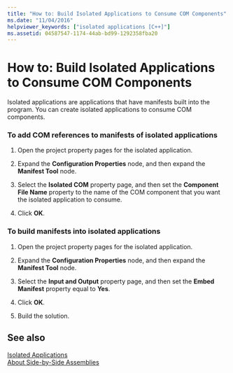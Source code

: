 ```yaml
---
title: "How to: Build Isolated Applications to Consume COM Components"
ms.date: "11/04/2016"
helpviewer_keywords: ["isolated applications [C++]"]
ms.assetid: 04587547-1174-44ab-bd99-1292358fba20
---
```

# How to: Build Isolated Applications to Consume COM Components

Isolated applications are applications that have manifests built into the program. You can create isolated applications to consume COM components.

### To add COM references to manifests of isolated applications

1. Open the project property pages for the isolated application.

1. Expand the **Configuration Properties** node, and then expand the **Manifest Tool** node.

1. Select the **Isolated COM** property page, and then set the **Component File Name** property to the name of the COM component that you want the isolated application to consume.

1. Click **OK**.

### To build manifests into isolated applications

1. Open the project property pages for the isolated application.

1. Expand the **Configuration Properties** node, and then expand the **Manifest Tool** node.

1. Select the **Input and Output** property page, and then set the **Embed Manifest** property equal to **Yes**.

1. Click **OK**.

1. Build the solution.

## See also

[Isolated Applications](/windows/win32/SbsCs/isolated-applications)<br/>
[About Side-by-Side Assemblies](/windows/win32/SbsCs/about-side-by-side-assemblies-)
